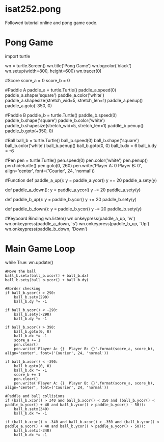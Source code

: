 # isat252.pong
Followed tutorial online and pong game code.
# Pong Game 

import turtle

wn = turtle.Screen()
wn.title('Pong Game')
wn.bgcolor('black')
wn.setup(width=800, height=600)
wn.tracer(0)

#Score 
score_a = 0
score_b = 0


#Paddle A
paddle_a = turtle.Turtle()
paddle_a.speed(0)
paddle_a.shape('square')
paddle_a.color('white')
paddle_a.shapesize(stretch_wid=5, stretch_len=1)
paddle_a.penup()
paddle_a.goto(-350, 0)

#Paddle B 
paddle_b = turtle.Turtle()
paddle_b.speed(0)
paddle_b.shape('square')
paddle_b.color('white')
paddle_b.shapesize(stretch_wid=5, stretch_len=1)
paddle_b.penup()
paddle_b.goto(+350, 0)

#Ball
ball_b = turtle.Turtle()
ball_b.speed(0)
ball_b.shape('square')
ball_b.color('white')
ball_b.penup()
ball_b.goto(0, 0)
ball_b.dx = 6
ball_b.dy = -6

#Pen 
pen = turtle.Turtle()
pen.speed(0)
pen.color('white')
pen.penup()
pen.hideturtle()
pen.goto(0, 260)
pen.write('Player A: 0  Player B: 0', align='center', font=('Courier', 24, 'normal'))


#Function 
def paddle_a_up():
    y = paddle_a.ycor()
    y += 20
    paddle_a.sety(y)

def paddle_a_down():
    y = paddle_a.ycor()
    y -= 20
    paddle_a.sety(y)

def paddle_b_up():
    y = paddle_b.ycor()
    y += 20
    paddle_b.sety(y)

def paddle_b_down():
    y = paddle_b.ycor()
    y -= 20
    paddle_b.sety(y)


#Keyboard Binding
wn.listen()
wn.onkeypress(paddle_a_up, 'w')
wn.onkeypress(paddle_a_down, 's')
wn.onkeypress(paddle_b_up, 'Up')
wn.onkeypress(paddle_b_down, 'Down')


# Main Game Loop 
while True:
    wn.update()

    #Move the ball
    ball_b.setx(ball_b.xcor() + ball_b.dx)
    ball_b.sety(ball_b.ycor() + ball_b.dy)

    #Border checking 
    if ball_b.ycor() > 290:
        ball_b.sety(290)
        ball_b.dy *= -1

    if ball_b.ycor() < -290:
        ball_b.sety(-290)
        ball_b.dy *= -1

    if ball_b.xcor() > 390:
        ball_b.goto(0, 0)
        ball_b.dx *= -1
        score_a += 1
        pen.clear()
        pen.write('Player A: {}  Player B: {}'.format(score_a, score_b), align='center', font=('Courier', 24, 'normal'))

    if ball_b.xcor() < -390:
        ball_b.goto(0, 0)
        ball_b.dx *= -1
        score_b += 1
        pen.clear()
        pen.write('Player A: {}  Player B: {}'.format(score_a, score_b), align='center', font=('Courier', 24, 'normal'))

    #Paddle and ball collisions
    if (ball_b.xcor() > 340 and ball_b.xcor() < 350 and (ball_b.ycor() < paddle_b.ycor() + 40 and ball_b.ycor() > paddle_b.ycor() - 50)):
        ball_b.setx(340)
        ball_b.dx *= -1

    if (ball_b.xcor() < -340 and ball_b.xcor() > -350 and (ball_b.ycor() < paddle_a.ycor() + 40 and ball_b.ycor() > paddle_a.ycor() - 50)):
        ball_b.setx(-340)
        ball_b.dx *= -1
